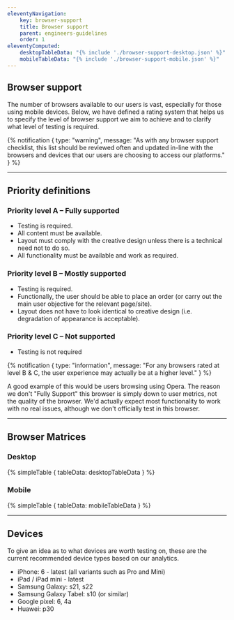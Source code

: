 ```yaml
---
eleventyNavigation:
    key: browser-support
    title: Browser support
    parent: engineers-guidelines
    order: 1
eleventyComputed:
    desktopTableData: "{% include './browser-support-desktop.json' %}"
    mobileTableData: "{% include './browser-support-mobile.json' %}"
---
```


## Browser support

The number of browsers available to our users is vast, especially for those using mobile devices. Below, we have defined a rating system that helps us to specify the level of browser support we aim to achieve and to clarify what level of testing is required.

{% notification {
type: "warning",
message: "As with any browser support checklist, this list should be reviewed often and updated in-line with the browsers and devices that our users are choosing to access our platforms."
} %}

---

## Priority definitions

### Priority level A – Fully supported
- Testing is required.
- All content must be available.
- Layout must comply with the creative design unless there is a technical need not to do so.
- All functionality must be available and work as required.

### Priority level B – Mostly supported
- Testing is required.
- Functionally, the user should be able to place an order (or carry out the main user objective for the relevant page/site).
- Layout does not have to look identical to creative design (i.e. degradation of appearance is acceptable).

### Priority level C – Not supported
- Testing is not required

{% notification {
type: "information",
message: "For any browsers rated at level B & C, the user experience may actually be at a higher level."
} %}

A good example of this would be users browsing using Opera. The reason we don't "Fully Support" this browser is simply down to user metrics, not the quality of the browser. We'd actually expect most functionality to work with no real issues, although we don't officially test in this browser.

---

## Browser Matrices

### Desktop

{% simpleTable {
  tableData: desktopTableData
} %}

### Mobile

{% simpleTable {
  tableData: mobileTableData
} %}

---

## Devices

To give an idea as to what devices are worth testing on, these are the current recommended device types based on our analytics.

- iPhone: 6 - latest (all variants such as Pro and Mini)
- iPad / iPad mini - latest
- Samsung Galaxy: s21, s22
- Samsung Galaxy Tabel: s10 (or similar)
- Google pixel: 6, 4a
- Huawei: p30

